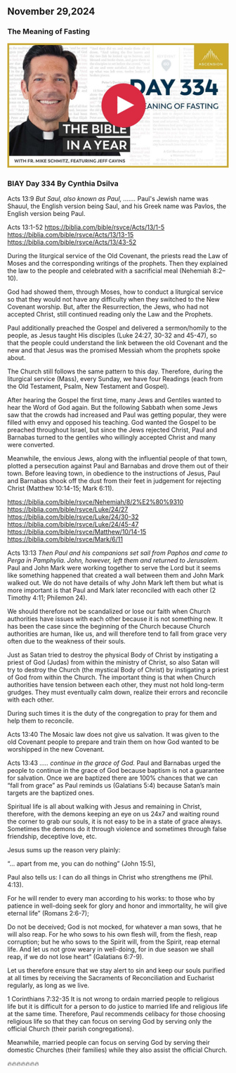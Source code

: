 ## November 29,2024

### The Meaning of Fasting

[![The Meaning of Fasting](https://raw.githubusercontent.com/linusjf/BIAY/main/November/jpgs/Day334.jpg)](https://youtu.be/a_8r-a9J8WU "The Meaning of Fasting")

### BIAY Day 334 By Cynthia Dsilva

Acts 13:9
*But Saul, also known as Paul, .......*
Paul's Jewish name was Shauul, the English version being Saul,
and his Greek name was Pavlos, the English version being Paul.

Acts 13:1-52
<https://biblia.com/bible/rsvce/Acts/13/1-5>
<https://biblia.com/bible/rsvce/Acts/13/13-15>
<https://biblia.com/bible/rsvce/Acts/13/43-52>

During the liturgical service of the Old Covenant, the priests read the Law of Moses and the corresponding writings of the prophets.  Then they explained the law to the people and celebrated with a sacrificial meal (Nehemiah 8:2–10).

God had showed them, through Moses, how to conduct a liturgical service so that they would not have any difficulty when they switched to the New Covenant worship.  But, after the Resurrection, the Jews, who had not accepted Christ, still continued reading only the Law and the Prophets.

Paul additionally preached the Gospel and delivered a sermon/homily to the people, as Jesus taught His disciples (Luke 24:27, 30-32 and 45-47), so that the people could understand the link between the old Covenant and the new and that Jesus was the promised Messiah whom the prophets spoke about.

The Church still follows the same pattern to this day.  Therefore, during the liturgical service (Mass), every Sunday, we have four Readings (each from the Old Testament, Psalm, New Testament and Gospel).

After hearing the Gospel the first time, many Jews and Gentiles wanted to hear the Word of God again.  But the following Sabbath when some Jews saw that the crowds had increased and Paul was getting popular, they were filled with envy and opposed his teaching.  God wanted the Gospel to be preached throughout Israel, but since the Jews rejected Christ, Paul and Barnabas turned to the gentiles who willingly accepted Christ and many were converted.

Meanwhile, the envious Jews, along with the influential people of that town, plotted a persecution against Paul and Barnabas and drove them out of their town.  Before leaving town, in obedience to the instructions of Jesus, Paul and Barnabas shook off the dust from their feet in judgement for rejecting Christ (Matthew 10:14-15; Mark 6:11).

<https://biblia.com/bible/rsvce/Nehemiah/8/2%E2%80%9310>
<https://biblia.com/bible/rsvce/Luke/24/27>
<https://biblia.com/bible/rsvce/Luke/24/30-32>
<https://biblia.com/bible/rsvce/Luke/24/45-47>
<https://biblia.com/bible/rsvce/Matthew/10/14-15>
<https://biblia.com/bible/rsvce/Mark/6/11>

Acts 13:13
*Then Paul and his companions set sail from Paphos and came to Perga in Pamphylia. John, however, left them and returned to Jerusalem.*
Paul and John Mark were working together to serve the Lord but it seems like something happened that created a wall between them and John Mark walked out.
We do not have details of why John Mark left them but what is more important is that Paul and Mark later reconciled with each other (2 Timothy 4:11; Philemon 24).

We should therefore not be scandalized or lose our faith when Church authorities have issues with each other because it is not something new.  It has been the case since the beginning of the Church because Church authorities are human, like us, and will therefore tend to fall from grace very often due to the weakness of their souls.

Just as Satan tried to destroy the physical Body of Christ by instigating a priest of God (Judas) from within the ministry of Christ, so also Satan will try to destroy the Church (the mystical Body of Christ) by instigating a priest of God from within the Church.
The important thing is that when Church authorities have tension between each other, they must not hold long-term grudges. They must eventually calm down, realize their errors and reconcile with each other.

During such times it is the duty of the congregation to pray for them and help them to reconcile.

Acts 13:40
The Mosaic law does not give us salvation.  It was given to the old Covenant people to prepare and train them on how God wanted to be worshipped in the new Covenant.

Acts 13:43
*….. continue in the grace of God.*
Paul and Barnabas urged the people to continue in the grace of God because baptism is not a guarantee for salvation.  Once we are baptized there are 100% chances that we can “fall from grace” as Paul reminds us (Galatians 5:4) because Satan’s main targets are the baptized ones.

Spiritual life is all about walking with Jesus and remaining in Christ, therefore, with the demons keeping an eye on us 24x7 and waiting round the corner to grab our souls, it is not easy to be in a state of grace always.  Sometimes the demons do it through violence and sometimes through false friendship, deceptive love, etc.

Jesus sums up the reason very plainly:

“… apart from me, you can do nothing” (John 15:5),

Paul also tells us:
I can do all things in Christ who strengthens me (Phil. 4:13).

For he will render to every man according to his works: to those who by patience in well-doing seek for glory and honor and immortality, he will give eternal life” (Romans 2:6-7);

Do not be deceived; God is not mocked, for whatever a man sows, that he will also reap. For he who sows to his own flesh will, from the flesh, reap corruption; but he who sows to the Spirit will, from the Spirit, reap eternal life. And let us not grow weary in well-doing, for in due season we shall reap, if we do not lose heart” (Galatians 6:7-9).

Let us therefore ensure that we stay alert to sin and keep our souls purified at all times by receiving the Sacraments of Reconciliation and Eucharist regularly, as long as we live.

1 Corinthians 7:32-35
It is not wrong to ordain married people to religious life but it is difficult for a person to do justice to married life and religious life at the same time.  Therefore, Paul recommends celibacy for those choosing religious life so that they can focus on serving God by serving only the official Church (their parish congregations).

Meanwhile, married people can focus on serving God by serving their domestic Churches (their families) while they also assist the official Church.

🔥🔥🔥🔥🔥🔥🔥
